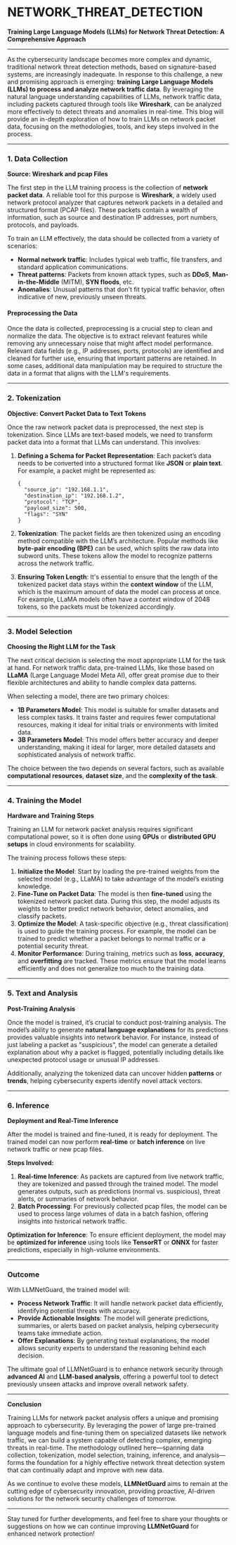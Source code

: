 # NETWORK_THREAT_DETECTION

**Training Large Language Models (LLMs) for Network Threat Detection: A Comprehensive Approach**

---

As the cybersecurity landscape becomes more complex and dynamic, traditional network threat detection methods, based on signature-based systems, are increasingly inadequate. In response to this challenge, a new and promising approach is emerging: **training Large Language Models (LLMs) to process and analyze network traffic data**. By leveraging the natural language understanding capabilities of LLMs, network traffic data, including packets captured through tools like **Wireshark**, can be analyzed more effectively to detect threats and anomalies in real-time. This blog will provide an in-depth exploration of how to train LLMs on network packet data, focusing on the methodologies, tools, and key steps involved in the process.

---

### **1. Data Collection**

**Source: Wireshark and pcap Files**

The first step in the LLM training process is the collection of **network packet data**. A reliable tool for this purpose is **Wireshark**, a widely used network protocol analyzer that captures network packets in a detailed and structured format (PCAP files). These packets contain a wealth of information, such as source and destination IP addresses, port numbers, protocols, and payloads. 

To train an LLM effectively, the data should be collected from a variety of scenarios:
- **Normal network traffic**: Includes typical web traffic, file transfers, and standard application communications.
- **Threat patterns**: Packets from known attack types, such as **DDoS**, **Man-in-the-Middle** (MITM), **SYN floods**, etc.
- **Anomalies**: Unusual patterns that don't fit typical traffic behavior, often indicative of new, previously unseen threats.

#### Preprocessing the Data
Once the data is collected, preprocessing is a crucial step to clean and normalize the data. The objective is to extract relevant features while removing any unnecessary noise that might affect model performance. Relevant data fields (e.g., IP addresses, ports, protocols) are identified and cleaned for further use, ensuring that important patterns are retained. In some cases, additional data manipulation may be required to structure the data in a format that aligns with the LLM's requirements.

---

### **2. Tokenization**

**Objective: Convert Packet Data to Text Tokens**

Once the raw network packet data is preprocessed, the next step is tokenization. Since LLMs are text-based models, we need to transform packet data into a format that LLMs can understand. This involves:

1. **Defining a Schema for Packet Representation**: Each packet’s data needs to be converted into a structured format like **JSON** or **plain text**. For example, a packet might be represented as:
   ```
   {
     "source_ip": "192.168.1.1",
     "destination_ip": "192.168.1.2",
     "protocol": "TCP",
     "payload_size": 500,
     "flags": "SYN"
   }
   ```
   
2. **Tokenization**: The packet fields are then tokenized using an encoding method compatible with the LLM’s architecture. Popular methods like **byte-pair encoding (BPE)** can be used, which splits the raw data into subword units. These tokens allow the model to recognize patterns across the network traffic.

3. **Ensuring Token Length**: It's essential to ensure that the length of the tokenized packet data stays within the **context window** of the LLM, which is the maximum amount of data the model can process at once. For example, LLaMA models often have a context window of 2048 tokens, so the packets must be tokenized accordingly.

---

### **3. Model Selection**

**Choosing the Right LLM for the Task**

The next critical decision is selecting the most appropriate LLM for the task at hand. For network traffic data, pre-trained LLMs, like those based on **LLaMA** (Large Language Model Meta AI), offer great promise due to their flexible architectures and ability to handle complex data patterns.

When selecting a model, there are two primary choices:
- **1B Parameters Model**: This model is suitable for smaller datasets and less complex tasks. It trains faster and requires fewer computational resources, making it ideal for initial trials or environments with limited data.
- **3B Parameters Model**: This model offers better accuracy and deeper understanding, making it ideal for larger, more detailed datasets and sophisticated analysis of network traffic.

The choice between the two depends on several factors, such as available **computational resources**, **dataset size**, and the **complexity of the task**.

---

### **4. Training the Model**

**Hardware and Training Steps**

Training an LLM for network packet analysis requires significant computational power, so it is often done using **GPUs** or **distributed GPU setups** in cloud environments for scalability.

The training process follows these steps:
1. **Initialize the Model**: Start by loading the pre-trained weights from the selected model (e.g., LLaMA) to take advantage of the model’s existing knowledge.
2. **Fine-Tune on Packet Data**: The model is then **fine-tuned** using the tokenized network packet data. During this step, the model adjusts its weights to better predict network behavior, detect anomalies, and classify packets.
3. **Optimize the Model**: A task-specific objective (e.g., threat classification) is used to guide the training process. For example, the model can be trained to predict whether a packet belongs to normal traffic or a potential security threat.
4. **Monitor Performance**: During training, metrics such as **loss**, **accuracy**, and **overfitting** are tracked. These metrics ensure that the model learns efficiently and does not generalize too much to the training data.

---

### **5. Text and Analysis**

**Post-Training Analysis**

Once the model is trained, it’s crucial to conduct post-training analysis. The model’s ability to generate **natural language explanations** for its predictions provides valuable insights into network behavior. For instance, instead of just labeling a packet as "suspicious", the model can generate a detailed explanation about why a packet is flagged, potentially including details like unexpected protocol usage or unusual IP addresses.

Additionally, analyzing the tokenized data can uncover hidden **patterns** or **trends**, helping cybersecurity experts identify novel attack vectors.

---

### **6. Inference**

**Deployment and Real-Time Inference**

After the model is trained and fine-tuned, it is ready for deployment. The trained model can now perform **real-time** or **batch inference** on live network traffic or new pcap files.

**Steps Involved:**
1. **Real-time Inference**: As packets are captured from live network traffic, they are tokenized and passed through the trained model. The model generates outputs, such as predictions (normal vs. suspicious), threat alerts, or summaries of network behavior.
2. **Batch Processing**: For previously collected pcap files, the model can be used to process large volumes of data in a batch fashion, offering insights into historical network traffic.

**Optimization for Inference**: To ensure efficient deployment, the model may be **optimized for inference** using tools like **TensorRT** or **ONNX** for faster predictions, especially in high-volume environments.

---

### **Outcome**

With LLMNetGuard, the trained model will:
- **Process Network Traffic**: It will handle network packet data efficiently, identifying potential threats with accuracy.
- **Provide Actionable Insights**: The model will generate predictions, summaries, or alerts based on packet analysis, helping cybersecurity teams take immediate action.
- **Offer Explanations**: By generating textual explanations, the model allows security experts to understand the reasoning behind each decision.

The ultimate goal of LLMNetGuard is to enhance network security through **advanced AI** and **LLM-based analysis**, offering a powerful tool to detect previously unseen attacks and improve overall network safety.

---

**Conclusion**

Training LLMs for network packet analysis offers a unique and promising approach to cybersecurity. By leveraging the power of large pre-trained language models and fine-tuning them on specialized datasets like network traffic, we can build a system capable of detecting complex, emerging threats in real-time. The methodology outlined here—spanning data collection, tokenization, model selection, training, inference, and analysis—forms the foundation for a highly effective network threat detection system that can continually adapt and improve with new data.

As we continue to evolve these models, **LLMNetGuard** aims to remain at the cutting edge of cybersecurity innovation, providing proactive, AI-driven solutions for the network security challenges of tomorrow.

---

Stay tuned for further developments, and feel free to share your thoughts or suggestions on how we can continue improving **LLMNetGuard** for enhanced network protection!

